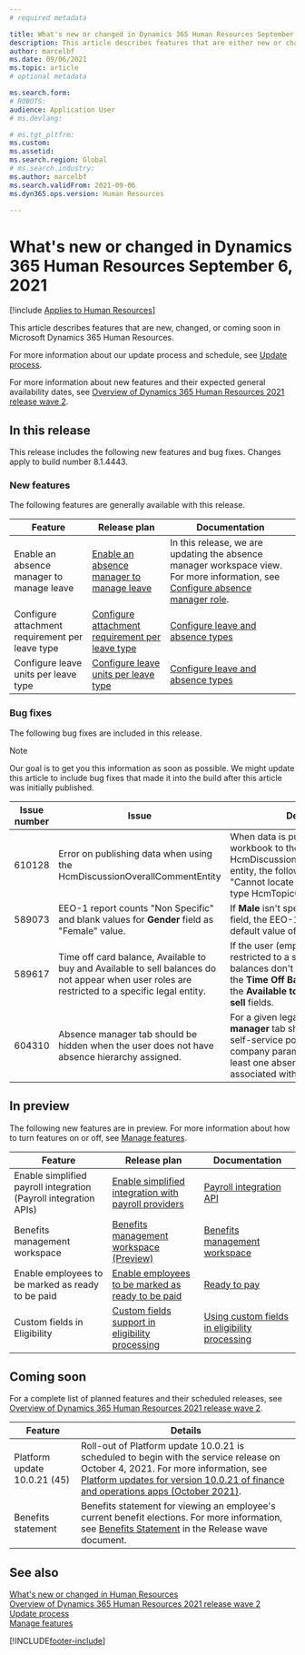 ```yaml
---
# required metadata

title: What's new or changed in Dynamics 365 Human Resources September 6, 2021
description: This article describes features that are either new or changed in Microsoft Dynamics 365 Human Resources for September 6, 2021.
author: marcelbf
ms.date: 09/06/2021
ms.topic: article
# optional metadata

ms.search.form:
# ROBOTS:
audience: Application User
# ms.devlang:

# ms.tgt_pltfrm:
ms.custom:
ms.assetid:
ms.search.region: Global
# ms.search.industry:
ms.author: marcelbf
ms.search.validFrom: 2021-09-06
ms.dyn365.ops.version: Human Resources

---
```


# What's new or changed in Dynamics 365 Human Resources September 6, 2021

[!include [Applies to Human Resources](../includes/applies-to-hr.md)]

This article describes features that are new, changed, or coming soon in Microsoft Dynamics 365 Human Resources.

For more information about our update process and schedule, see [Update process](hr-admin-setup-update-process.md).

For more information about new features and their expected general availability dates, see [Overview of Dynamics 365 Human Resources 2021 release wave 2](/dynamics365-release-plan/2021wave2/human-resources/dynamics365-human-resources/).

## In this release

This release includes the following new features and bug fixes. Changes apply to build number 8.1.4443.

### New features

The following features are generally available with this release.

| Feature | Release plan | Documentation |
|---|---|---|
| Enable an absence manager to manage leave | [Enable an absence manager to manage leave](/dynamics365-release-plan/2021wave1/human-resources/dynamics365-human-resources/enable-absence-manager-manage-leave) | In this release, we are updating the absence manager workspace view. For more information, see [Configure absence manager role](https://go.microsoft.com/fwlink/?linkid=2168107). |
| Configure attachment requirement per leave type | [Configure attachment requirement per leave type](/dynamics365-release-plan/2021wave1/human-resources/dynamics365-human-resources/mandate-attachments-specific-leave-types) | [Configure leave and absence types](https://go.microsoft.com/fwlink/?linkid=2168108) |
| Configure leave units per leave type | [Configure leave units per leave type](/dynamics365-release-plan/2021wave1/human-resources/dynamics365-human-resources/configure-leave-units-per-leave-type) | [Configure leave and absence types](https://go.microsoft.com/fwlink/?linkid=2168215) |

### Bug fixes

The following bug fixes are included in this release.

> [!NOTE]
> Our goal is to get you this information as soon as possible. We might update this article to include bug fixes that made it into the build after this article was initially published.

| Issue number | Issue | Description |
|---|---|---|
| 610128 | Error on publishing data when using the HcmDiscussionOverallCommentEntity | When data is published from an Excel workbook to the HcmDiscussionOverralCommentEntity entity, the following error occurs: "Cannot locate data source record of type HcmTopicOverrall." |
| 589073 | EEO-1 report counts "Non Specific" and blank values for **Gender** field as "Female" value. | If **Male** isn't specified for the **Gender** field, the EEO-1 report generates a default value of **Female**. |
| 589617 | Time off card balance, Available to buy and Available to sell balances do not appear when user roles are restricted to a specific legal entity. | If the user (employee role) is restricted to a specific legal entity, balances don't appear correctly on the **Time Off Balances** card, and in the **Available to buy** and **Available to sell** fields. |
| 604310 | Absence manager tab should be hidden when the user does not have absence hierarchy assigned. | For a given legal entity, the **Absence manager** tab should be hidden in the self-service portal unless the cross-company parameter is enabled and at least one absence hierarchy is associated with the user. |

## In preview

The following new features are in preview. For more information about how to turn features on or off, see [Manage features](hr-admin-manage-features.md).

| Feature | Release plan | Documentation |
|---|---|---|
| Enable simplified payroll integration (Payroll integration APIs) | [Enable simplified integration with payroll providers](/dynamics365-release-plan/2021wave1/human-resources/dynamics365-human-resources/enable-simplified-integration-payroll-providers) | [Payroll integration API](hr-admin-integration-payroll-api-introduction.md) |
| Benefits management workspace | [Benefits management workspace (Preview)](/dynamics365-release-plan/2020wave2/human-resources/dynamics365-human-resources/benefits-management-workspace) | [Benefits management workspace](hr-benefits-management-workspace.md) |
| Enable employees to be marked as ready to be paid | [Enable employees to be marked as ready to be paid](/dynamics365-release-plan/2021wave1/human-resources/dynamics365-human-resources/enable-employees-be-marked-as-ready-pay) | [Ready to pay](/dynamics365/human-resources/hr-compensation-payroll) |
| Custom fields in Eligibility |[Custom fields support in eligibility processing](/dynamics365-release-plan/2021wave1/human-resources/dynamics365-human-resources/custom-field-support-benefits-management) | [Using custom fields in eligibility processing](/dynamics365/human-resources/hr-benefits-setup-eligibility-rules#using-custom-fields-in-eligibility-rules) |

## Coming soon

For a complete list of planned features and their scheduled releases, see [Overview of Dynamics 365 Human Resources 2021 release wave 2](/dynamics365-release-plan/2021wave2/human-resources/dynamics365-human-resources/).

| Feature | Details |
|---|---|
| Platform update 10.0.21 (45) | Roll-out of Platform update 10.0.21 is scheduled to begin with the service release on October 4, 2021. For more information, see [Platform updates for version 10.0.21 of finance and operations apps (October 2021)](/dynamics365/fin-ops-core/dev-itpro/get-started/whats-new-platform-updates-10-0-21). |
| Benefits statement | Benefits statement for viewing an employee's current benefit elections. For more information, see [Benefits Statement](/dynamics365-release-plan/2021wave1/human-resources/dynamics365-human-resources/benefits-summary-statement) in the Release wave document. |

## See also

[What's new or changed in Human Resources](hr-admin-whats-new.md)</br>
[Overview of Dynamics 365 Human Resources 2021 release wave 2](/dynamics365-release-plan/2021wave2/human-resources/dynamics365-human-resources/)</br>
[Update process](hr-admin-setup-update-process.md)</br>
[Manage features](hr-admin-manage-features.md)

[!INCLUDE[footer-include](../includes/footer-banner.md)]

